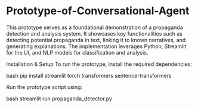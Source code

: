 # Prototype-of-Conversational-Agent
This prototype serves as a foundational demonstration of a propaganda detection and analysis system. It showcases key functionalities such as detecting potential propaganda in text, linking it to known narratives, and generating explanations. The implementation leverages Python, Streamlit for the UI, and NLP models for classification and analysis.

Installation & Setup
To run the prototype, install the required dependencies:

bash
pip install streamlit torch transformers sentence-transformers


Run the prototype script using:

bash
streamlit run propaganda_detector.py
